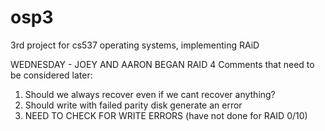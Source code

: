 osp3
====

3rd project for cs537 operating systems, implementing RAiD

WEDNESDAY - JOEY AND AARON BEGAN RAID 4
Comments that need to be considered later:
  1. Should we always recover even if we cant recover anything?
  2. Should write with failed parity disk generate an error
  3. NEED TO CHECK FOR WRITE ERRORS (have not done for RAID 0/10)
